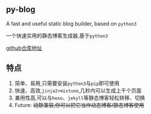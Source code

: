 ## py-blog

A fast and useful static blog builder, based on `python3`

一个快速实用的静态博客生成器,基于`python3`

[github仓库地址](https://github.com/rdp-studio/py-blog)

## 特点

1. 简单、易用,只需要安装`python3`与`pip`即可使用
2. 快速、高效,`jinja2+mistune`,几秒内可以生成上千个页面
3. 兼用性高,可以与`hexo`、`jekyll`等静态博客轻松转移、切换
4. Future: <del>动静兼容,你可以把它当作动态博客/静态博客使用</del>
